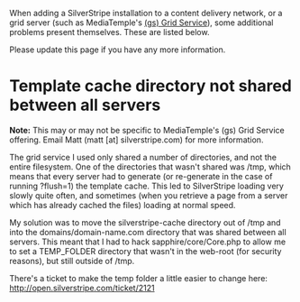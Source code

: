 When adding a SilverStripe installation to a content delivery network, or a grid server (such as MediaTemple's [(gs) Grid Service](http://mediatemple.net/webhosting/gs/)), some additional problems present themselves. These are listed below.

Please update this page if you have any more information.

# Template cache directory not shared between all servers
**Note:** This may or may not be specific to MediaTemple's (gs) Grid Service offering. Email Matt (matt [at] silverstripe.com) for more information.

The grid service I used only shared a number of directories, and not the entire filesystem. One of the directories that wasn't shared was /tmp, which means that every server had to generate (or re-generate in the case of running ?flush=1) the template cache. This led to SilverStripe loading very slowly quite often, and sometimes (when you retrieve a page from a server which has already cached the files) loading at normal speed.

My solution was to move the silverstripe-cache directory out of /tmp and into the domains/domain-name.com directory that was shared between all servers. This meant that I had to hack sapphire/core/Core.php to allow me to set a TEMP_FOLDER directory that wasn't in the web-root (for security reasons), but still outside of /tmp.

There's a ticket to make the temp folder a little easier to change here: http://open.silverstripe.com/ticket/2121
